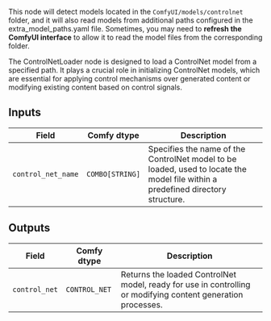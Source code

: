 This node will detect models located in the `ComfyUI/models/controlnet` folder, and it will also read models from additional paths configured in the extra_model_paths.yaml file. Sometimes, you may need to **refresh the ComfyUI interface** to allow it to read the model files from the corresponding folder.

The ControlNetLoader node is designed to load a ControlNet model from a specified path. It plays a crucial role in initializing ControlNet models, which are essential for applying control mechanisms over generated content or modifying existing content based on control signals.

## Inputs

| Field             | Comfy dtype       | Description                                                                       |
|-------------------|-------------------|-----------------------------------------------------------------------------------|
| `control_net_name`| `COMBO[STRING]`    | Specifies the name of the ControlNet model to be loaded, used to locate the model file within a predefined directory structure. |

## Outputs

| Field          | Comfy dtype   | Description                                                              |
|----------------|---------------|--------------------------------------------------------------------------|
| `control_net`  | `CONTROL_NET` | Returns the loaded ControlNet model, ready for use in controlling or modifying content generation processes. |
